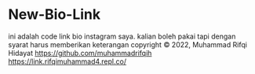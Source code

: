 # New-Bio-Link
ini adalah code link bio instagram saya.
kalian boleh pakai tapi dengan syarat harus memberikan keterangan copyright
&#169; 2022, Muhammad Rifqi Hidayat 
https://github.com/muhammadrifqih
https://link.rifqimuhammad4.repl.co/
